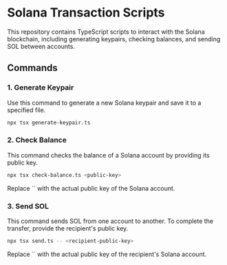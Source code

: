 # Solana Transaction Scripts

This repository contains TypeScript scripts to interact with the Solana blockchain, including generating keypairs, checking balances, and sending SOL between accounts.

## Commands

### 1. Generate Keypair

Use this command to generate a new Solana keypair and save it to a specified file.

```bash
npx tsx generate-keypair.ts
```

### 2. Check Balance

This command checks the balance of a Solana account by providing its public key.

```bash
npx tsx check-balance.ts <public-key>
```

Replace \`<public-key>\` with the actual public key of the Solana account.

### 3. Send SOL

This command sends SOL from one account to another. To complete the transfer, provide the recipient's public key.

```bash
npx tsx send.ts -- <recipient-public-key>
```

Replace \`<recipient-public-key>\` with the actual public key of the recipient's Solana account.
